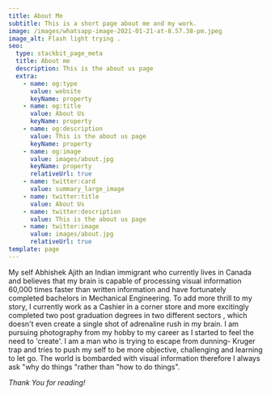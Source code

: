 ```yaml
---
title: About Me
subtitle: This is a short page about me and my work.
image: /images/whatsapp-image-2021-01-21-at-8.57.38-pm.jpeg
image_alt: Flash light trying .
seo:
  type: stackbit_page_meta
  title: About me
  description: This is the about us page
  extra:
    - name: og:type
      value: website
      keyName: property
    - name: og:title
      value: About Us
      keyName: property
    - name: og:description
      value: This is the about us page
      keyName: property
    - name: og:image
      value: images/about.jpg
      keyName: property
      relativeUrl: true
    - name: twitter:card
      value: summary_large_image
    - name: twitter:title
      value: About Us
    - name: twitter:description
      value: This is the about us page
    - name: twitter:image
      value: images/about.jpg
      relativeUrl: true
template: page
---
```

My self Abhishek Ajith an Indian immigrant who currently lives in Canada and believes that my brain is capable of processing visual information 60,000 times faster than written information and have  fortunately completed bachelors in Mechanical Engineering. To add more thrill to my story, I currently work as a Cashier in a corner store and more excitingly completed two post graduation degrees in two different sectors , which doesn't even create a single shot of adrenaline rush in my brain.                                                              I am pursuing photography from my hobby to my career as I started to feel the need to 'create'. I am a man who is trying to escape from dunning- Kruger trap and tries to push my self  to be more objective, challenging and learning to let go. The world is bombarded with visual information therefore I always ask "why do things "rather than "how to do things".

*Thank You for reading!*